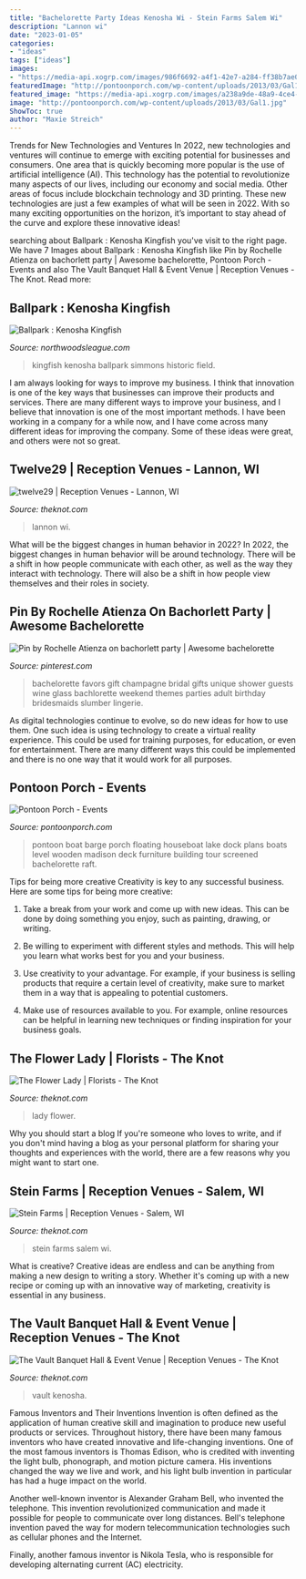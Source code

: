 ```yaml
---
title: "Bachelorette Party Ideas Kenosha Wi - Stein Farms Salem Wi"
description: "Lannon wi"
date: "2023-01-05"
categories:
- "ideas"
tags: ["ideas"]
images:
- "https://media-api.xogrp.com/images/986f6692-a4f1-42e7-a284-ff38b7ae0075~rs_720.480"
featuredImage: "http://pontoonporch.com/wp-content/uploads/2013/03/Gal1.jpg"
featured_image: "https://media-api.xogrp.com/images/a238a9de-48a9-4ce4-8420-d7096588b65a~rs_673.480"
image: "http://pontoonporch.com/wp-content/uploads/2013/03/Gal1.jpg"
ShowToc: true
author: "Maxie Streich"
---
```



Trends for New Technologies and Ventures
In 2022, new technologies and ventures will continue to emerge with exciting potential for businesses and consumers. One area that is quickly becoming more popular is the use of artificial intelligence (AI). This technology has the potential to revolutionize many aspects of our lives, including our economy and social media. Other areas of focus include blockchain technology and 3D printing. These new technologies are just a few examples of what will be seen in 2022. With so many exciting opportunities on the horizon, it’s important to stay ahead of the curve and explore these innovative ideas!

	

		
searching about Ballpark : Kenosha Kingfish you've visit to the right page. We have 7 Images about Ballpark : Kenosha Kingfish like Pin by Rochelle Atienza on bachorlett party | Awesome bachelorette, Pontoon Porch - Events and also The Vault Banquet Hall &amp; Event Venue | Reception Venues - The Knot. Read more:
		
    
## Ballpark : Kenosha Kingfish

<img loading=lazy src="http://northwoodsleague.com/kenosha-kingfish/wp-content/uploads/sites/14/2013/09/FromHomeDugout.jpg" onerror="this.onerror=null;this.src='https://tse1.mm.bing.net/th?id=OIP.61E3aAkMPXKwTy0rFpnAFgHaFj&amp;pid=15.1';" alt="Ballpark : Kenosha Kingfish">

_Source: northwoodsleague.com_

>kingfish kenosha ballpark simmons historic field. 

	

I am always looking for ways to improve my business. I think that innovation is one of the key ways that businesses can improve their products and services. There are many different ways to improve your business, and I believe that innovation is one of the most important methods. I have been working in a company for a while now, and I have come across many different ideas for improving the company. Some of these ideas were great, and others were not so great.

    
## Twelve29 | Reception Venues - Lannon, WI

<img loading=lazy src="https://media-api.xogrp.com/images/986f6692-a4f1-42e7-a284-ff38b7ae0075~rs_720.480" onerror="this.onerror=null;this.src='https://tse4.mm.bing.net/th?id=OIP.vrUkpVtt8MSUYIvZWY_9UQHaE8&amp;pid=15.1';" alt="twelve29 | Reception Venues - Lannon, WI">

_Source: theknot.com_

>lannon wi. 

	

What will be the biggest changes in human behavior in 2022?
In 2022, the biggest changes in human behavior will be around technology. There will be a shift in how people communicate with each other, as well as the way they interact with technology. There will also be a shift in how people view themselves and their roles in society.

    
## Pin By Rochelle Atienza On Bachorlett Party | Awesome Bachelorette

<img loading=lazy src="https://i.pinimg.com/originals/80/ea/e6/80eae6762ea97a5510f8ad8d8b782c14.jpg" onerror="this.onerror=null;this.src='https://tse3.mm.bing.net/th?id=OIP.RvqlH1dMaKJL6QNlk_sedAHaFi&amp;pid=15.1';" alt="Pin by Rochelle Atienza on bachorlett party | Awesome bachelorette">

_Source: pinterest.com_

>bachelorette favors gift champagne bridal gifts unique shower guests wine glass bachlorette weekend themes parties adult birthday bridesmaids slumber lingerie. 

	

As digital technologies continue to evolve, so do new ideas for how to use them. One such idea is using technology to create a virtual reality experience. This could be used for training purposes, for education, or even for entertainment. There are many different ways this could be implemented and there is no one way that it would work for all purposes.

    
## Pontoon Porch - Events

<img loading=lazy src="http://pontoonporch.com/wp-content/uploads/2013/03/Gal1.jpg" onerror="this.onerror=null;this.src='https://tse4.mm.bing.net/th?id=OIP.YCsb4PW6_FvQ44_FqEgRPwHaFj&amp;pid=15.1';" alt="Pontoon Porch - Events">

_Source: pontoonporch.com_

>pontoon boat barge porch floating houseboat lake dock plans boats level wooden madison deck furniture building tour screened bachelorette raft. 

	

Tips for being more creative
Creativity is key to any successful business. Here are some tips for being more creative:
1. Take a break from your work and come up with new ideas. This can be done by doing something you enjoy, such as painting, drawing, or writing.

2. Be willing to experiment with different styles and methods. This will help you learn what works best for you and your business.

3. Use creativity to your advantage. For example, if your business is selling products that require a certain level of creativity, make sure to market them in a way that is appealing to potential customers.

4. Make use of resources available to you. For example, online resources can be helpful in learning new techniques or finding inspiration for your business goals.


    
## The Flower Lady | Florists - The Knot

<img loading=lazy src="https://media-api.xogrp.com/images/a238a9de-48a9-4ce4-8420-d7096588b65a~rs_673.480" onerror="this.onerror=null;this.src='https://tse4.mm.bing.net/th?id=OIP.hGtVLDE06UfZ6Sm1u6LhjgHaFS&amp;pid=15.1';" alt="The Flower Lady | Florists - The Knot">

_Source: theknot.com_

>lady flower. 

	

Why you should start a blog
If you're someone who loves to write, and if you don't mind having a blog as your personal platform for sharing your thoughts and experiences with the world, there are a few reasons why you might want to start one.

    
## Stein Farms | Reception Venues - Salem, WI

<img loading=lazy src="https://media-api.xogrp.com/images/e8952081-3b10-4dc7-a5f1-4eefd6d25ddd~rs_720.480" onerror="this.onerror=null;this.src='https://tse1.mm.bing.net/th?id=OIP.HoxnuQmHMQ-g1_-6qhapKQHaE8&amp;pid=15.1';" alt="Stein Farms | Reception Venues - Salem, WI">

_Source: theknot.com_

>stein farms salem wi. 

	

What is creative?
Creative ideas are endless and can be anything from making a new design to writing a story. Whether it's coming up with a new recipe or coming up with an innovative way of marketing, creativity is essential in any business.

    
## The Vault Banquet Hall &amp; Event Venue | Reception Venues - The Knot

<img loading=lazy src="https://media-api.xogrp.com/images/f471f7b0-8535-4ab9-8ed1-75689da3921c~rs_640.480" onerror="this.onerror=null;this.src='https://tse4.mm.bing.net/th?id=OIP.Rx9Xdh2zg6THPkZqG63SxQHaFj&amp;pid=15.1';" alt="The Vault Banquet Hall &amp; Event Venue | Reception Venues - The Knot">

_Source: theknot.com_

>vault kenosha. 

	

Famous Inventors and Their Inventions
Invention is often defined as the application of human creative skill and imagination to produce new useful products or services. Throughout history, there have been many famous inventors who have created innovative and life-changing inventions.
One of the most famous inventors is Thomas Edison, who is credited with inventing the light bulb, phonograph, and motion picture camera. His inventions changed the way we live and work, and his light bulb invention in particular has had a huge impact on the world.

Another well-known inventor is Alexander Graham Bell, who invented the telephone. This invention revolutionized communication and made it possible for people to communicate over long distances. Bell's telephone invention paved the way for modern telecommunication technologies such as cellular phones and the Internet.

Finally, another famous inventor is Nikola Tesla, who is responsible for developing alternating current (AC) electricity.


